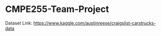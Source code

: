 # CMPE255-Team-Project

Dataset Link: https://www.kaggle.com/austinreese/craigslist-carstrucks-data
